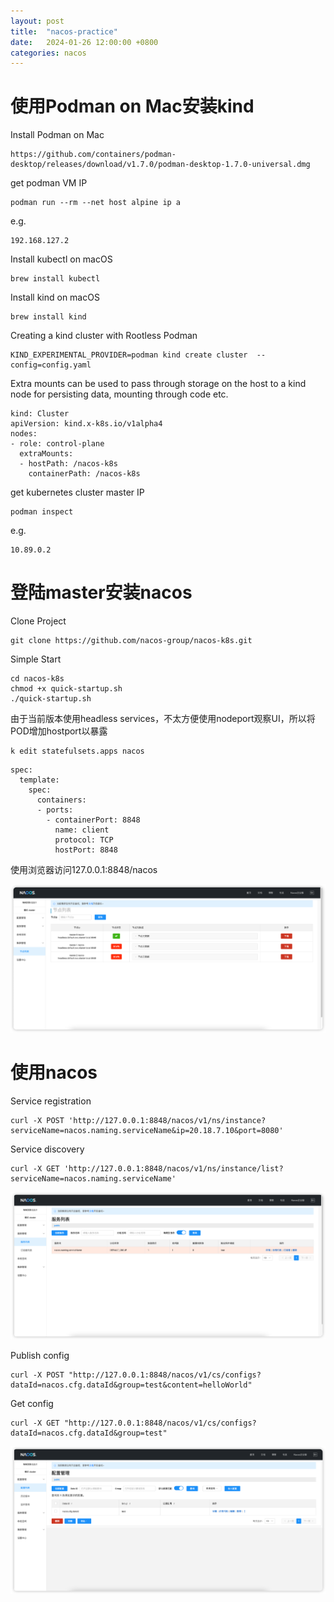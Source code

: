 ```yaml
---
layout: post
title:  "nacos-practice"
date:   2024-01-26 12:00:00 +0800
categories: nacos
---
```


# 使用Podman on Mac安装kind

Install Podman on Mac

```
https://github.com/containers/podman-desktop/releases/download/v1.7.0/podman-desktop-1.7.0-universal.dmg
```

get podman VM IP

```
podman run --rm --net host alpine ip a
```

e.g.

```
192.168.127.2
```

Install kubectl on macOS

```
brew install kubectl
```

Install kind on macOS

```
brew install kind
```

Creating a kind cluster with Rootless Podman

```
KIND_EXPERIMENTAL_PROVIDER=podman kind create cluster  --config=config.yaml
```

Extra mounts can be used to pass through storage on the host to a kind node for persisting data, mounting through code etc.

```
kind: Cluster
apiVersion: kind.x-k8s.io/v1alpha4
nodes:
- role: control-plane
  extraMounts:
  - hostPath: /nacos-k8s
    containerPath: /nacos-k8s
```

get kubernetes cluster master IP

```
podman inspect
```

e.g.

```
10.89.0.2
```

# 登陆master安装nacos

Clone Project

```
git clone https://github.com/nacos-group/nacos-k8s.git
```

Simple Start

```
cd nacos-k8s
chmod +x quick-startup.sh
./quick-startup.sh
```

由于当前版本使用headless services，不太方便使用nodeport观察UI，所以将POD增加hostport以暴露

```
k edit statefulsets.apps nacos
```

```
spec:
  template:
    spec:
      containers:
      - ports:
        - containerPort: 8848
          name: client
          protocol: TCP
          hostPort: 8848
```

使用浏览器访问127.0.0.1:8848/nacos

![](https://raw.githubusercontent.com/wavebreake/imagehosting/main/nacos.png)

# 使用nacos

Service registration

```
curl -X POST 'http://127.0.0.1:8848/nacos/v1/ns/instance?serviceName=nacos.naming.serviceName&ip=20.18.7.10&port=8080'
```

Service discovery

```
curl -X GET 'http://127.0.0.1:8848/nacos/v1/ns/instance/list?serviceName=nacos.naming.serviceName'
```

![](https://raw.githubusercontent.com/wavebreake/imagehosting/main/nacos_1.png)

Publish config

```
curl -X POST "http://127.0.0.1:8848/nacos/v1/cs/configs?dataId=nacos.cfg.dataId&group=test&content=helloWorld"
```

Get config

```
curl -X GET "http://127.0.0.1:8848/nacos/v1/cs/configs?dataId=nacos.cfg.dataId&group=test"
```

![](https://raw.githubusercontent.com/wavebreake/imagehosting/main/nacos_2.png)
